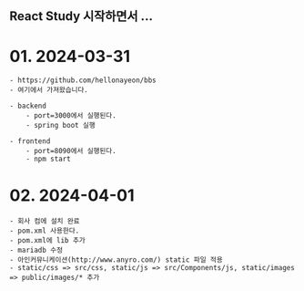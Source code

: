 ## React Study 시작하면서 ...

# 01. 2024-03-31
    - https://github.com/hellonayeon/bbs
    - 여기에서 가져왔습니다.

    - backend
        - port=3000에서 실행된다.
        - spring boot 실행
    
    - frontend
        - port=8090에서 실행된다.
        - npm start

# 02. 2024-04-01
    - 회사 컴에 설치 완료
    - pom.xml 사용한다.
    - pom.xml에 lib 추가
    - mariadb 수정
    - 아인커뮤니케이션(http://www.anyro.com/) static 파일 적용
    - static/css => src/css, static/js => src/Components/js, static/images => public/images/* 추가 